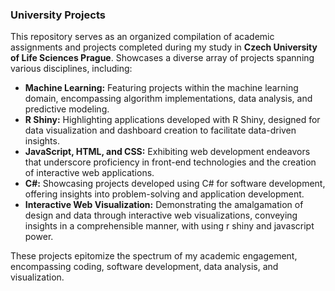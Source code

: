### University Projects

This repository serves as an organized compilation of academic assignments and projects completed during my study in **Czech University of Life Sciences Prague**. 
Showcases a diverse array of projects spanning various disciplines, including:

* **Machine Learning:** Featuring projects within the machine learning domain, encompassing algorithm implementations, data analysis, and predictive modeling.
* **R Shiny:** Highlighting applications developed with R Shiny, designed for data visualization and dashboard creation to facilitate data-driven insights.
* **JavaScript, HTML, and CSS:** Exhibiting web development endeavors that underscore proficiency in front-end technologies and the creation of interactive web applications.
* **C#:** Showcasing projects developed using C# for software development, offering insights into problem-solving and application development.
* **Interactive Web Visualization:** Demonstrating the amalgamation of design and data through interactive web visualizations, conveying insights in a comprehensible manner, with using r shiny and javascript power.

These projects epitomize the spectrum of my academic engagement, encompassing coding, software development, data analysis, and visualization. 



